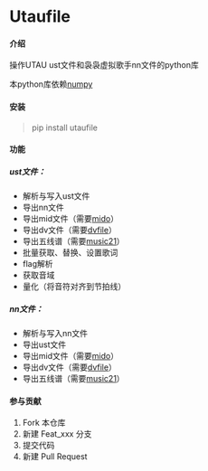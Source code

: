 # Utaufile

#### 介绍
操作UTAU ust文件和袅袅虚拟歌手nn文件的python库

本python库依赖[numpy](https://numpy.org/) 

#### 安装
> pip install utaufile

#### 功能

##### ust文件：
- 解析与写入ust文件
- 导出nn文件
- 导出mid文件（需要[mido](https://mido.readthedocs.io/en/latest/index.html)）
- 导出dv文件（需要[dvfile](https://gitee.com/oxygendioxide/dvfile)）
- 导出五线谱（需要[music21](http://web.mit.edu/music21/doc/index.html)）
- 批量获取、替换、设置歌词
- flag解析
- 获取音域
- 量化（将音符对齐到节拍线）

##### nn文件：
- 解析与写入nn文件
- 导出ust文件
- 导出mid文件（需要[mido](https://mido.readthedocs.io/en/latest/index.html)）
- 导出dv文件（需要[dvfile](https://gitee.com/oxygendioxide/dvfile)）
- 导出五线谱（需要[music21](http://web.mit.edu/music21/doc/index.html)）

#### 参与贡献

1.  Fork 本仓库
2.  新建 Feat_xxx 分支
3.  提交代码
4.  新建 Pull Request